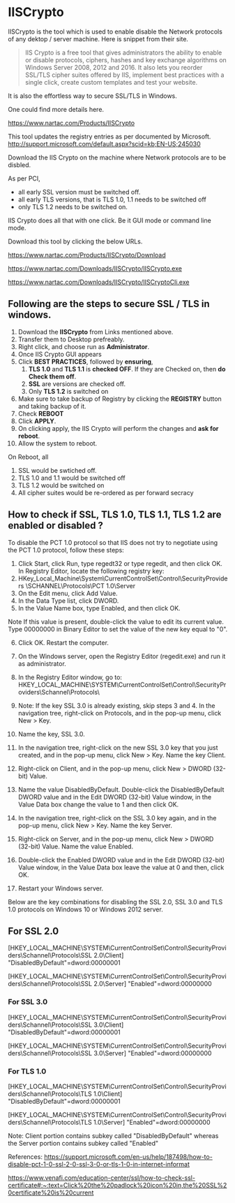 # IISCrypto

IISCrypto is the tool which is used to enable disable the Network protocols of any dektop / server machine. Here is snippet from their site.

> IIS Crypto is a free tool that gives administrators the ability to enable or disable protocols, ciphers, hashes and key exchange algorithms on Windows Server 2008, 2012 and 2016. It also lets you reorder SSL/TLS cipher suites offered by IIS, implement best practices with a single click, create custom templates and test your website.


It is also the effortless way to secure SSL/TLS in Windows.

One could find more details here.

https://www.nartac.com/Products/IISCrypto

This tool updates the registry entries as per documented by Microsoft. 
http://support.microsoft.com/default.aspx?scid=kb;EN-US;245030

Download the IIS Crypto on the machine where Network protocols are to be disbled.

As per PCI,

- all early SSL version must be switched off.
- all early TLS versions, that is TLS 1.0, 1.1 needs to be switched off
- only TLS 1.2 needs to be switched on.

IIS Crypto does all that with one click. Be it GUI mode or command line mode.

Download this tool by clicking the below URLs.

https://www.nartac.com/Products/IISCrypto/Download 

https://www.nartac.com/Downloads/IISCrypto/IISCrypto.exe 

https://www.nartac.com/Downloads/IISCrypto/IISCryptoCli.exe

## Following are the steps to secure SSL / TLS in windows.

1. Download the **IISCrypto** from Links mentioned above.
2. Transfer them to Desktop prefreably.
3. Right click, and choose run as **Administrator**.
4. Once IIS Crypto GUI appears
5. Click **BEST PRACTICES**, followed by **ensuring**, 
    1. **TLS 1.0** and **TLS 1.1** is **checked OFF**. If they are Checked on, then **do Check them off**.
    2. **SSL** are versions are checked off.
    3. Only **TLS 1.2** is switched on
6. Make sure to take backup of Registry by clicking the **REGISTRY** button and taking backup of it.
7. Check **REBOOT**
8. Click **APPLY**.
9. On clicking apply, the IIS Crypto will perform the changes and **ask for reboot**.
10. Allow the system to reboot.

On Reboot, all 

1. SSL would be swtiched off.
2. TLS 1.0 and 1.1 would be switched off
3. TLS 1.2 would be switched on 
4. All cipher suites would be re-ordered as per forward secracy

## How to check if SSL, TLS 1.0, TLS 1.1, TLS 1.2 are enabled or disabled ?

To disable the PCT 1.0 protocol so that IIS does not try to negotiate using the PCT 1.0 protocol, follow these steps:

1. Click Start, click Run, type regedt32 or type regedit, and then click OK.
In Registry Editor, locate the following registry key:
2. HKey_Local_Machine\System\CurrentControlSet\Control\SecurityProviders \SCHANNEL\Protocols\PCT 1.0\Server
3. On the Edit menu, click Add Value.
4. In the Data Type list, click DWORD.
5. In the Value Name box, type Enabled, and then click OK.

Note If this value is present, double-click the value to edit its current value.
Type 00000000 in Binary Editor to set the value of the new key equal to "0".

6. Click OK. Restart the computer.


1. On the Windows server, open the Registry Editor (regedit.exe) and run it as administrator.
2. In the Registry Editor window, go to: HKEY_LOCAL_MACHINE\SYSTEM\CurrentControlSet\Control\SecurityProviders\Schannel\Protocols\
3. Note: If the key SSL 3.0 is already existing, skip steps 3 and 4.
In the navigation tree, right-click on Protocols, and in the pop-up menu, click New > Key.
4. Name the key, SSL 3.0.
5. In the navigation tree, right-click on the new SSL 3.0 key that you just created, and in the pop-up menu, click New > Key. Name the key Client.
5. Right-click on Client, and in the pop-up menu, click New > DWORD (32-bit) Value.
6. Name the value DisabledByDefault. Double-click the DisabledByDefault DWORD value and in the Edit DWORD (32-bit) Value window, in the Value Data box change the value to 1 and then click OK.
7. In the navigation tree, right-click on the SSL 3.0 key again, and in the pop-up menu, click New > Key. Name the key Server.
8. Right-click on Server, and in the pop-up menu, click New > DWORD (32-bit) Value. Name the value Enabled. 
9. Double-click the Enabled DWORD value and in the Edit DWORD (32-bit) Value window, in the Value Data box leave the value at 0 and then, click OK.
10. Restart your Windows server.


Below are the key combinations for disabling the SSL 2.0, SSL 3.0 and TLS 1.0 protocols on Windows 10 or Windows 2012 server.

## For SSL 2.0

[HKEY_LOCAL_MACHINE\SYSTEM\CurrentControlSet\Control\SecurityProviders\Schannel\Protocols\SSL 2.0\Client]
"DisabledByDefault"=dword:00000001

[HKEY_LOCAL_MACHINE\SYSTEM\CurrentControlSet\Control\SecurityProviders\Schannel\Protocols\SSL 2.0\Server]
"Enabled"=dword:00000000
 

### For SSL 3.0

[HKEY_LOCAL_MACHINE\SYSTEM\CurrentControlSet\Control\SecurityProviders\Schannel\Protocols\SSL 3.0\Client]
"DisabledByDefault"=dword:00000001
 
[HKEY_LOCAL_MACHINE\SYSTEM\CurrentControlSet\Control\SecurityProviders\Schannel\Protocols\SSL 3.0\Server]
"Enabled"=dword:00000000

### For TLS 1.0
[HKEY_LOCAL_MACHINE\SYSTEM\CurrentControlSet\Control\SecurityProviders\Schannel\Protocols\TLS 1.0\Client]
"DisabledByDefault"=dword:00000001
 
[HKEY_LOCAL_MACHINE\SYSTEM\CurrentControlSet\Control\SecurityProviders\Schannel\Protocols\TLS 1.0\Server]
"Enabled"=dword:00000000

Note: Client portion contains subkey called "DisabledByDefault" whereas the Server portion contains subkey called "Enabled"


References: 
https://support.microsoft.com/en-us/help/187498/how-to-disable-pct-1-0-ssl-2-0-ssl-3-0-or-tls-1-0-in-internet-informat

https://www.venafi.com/education-center/ssl/how-to-check-ssl-certificate#:~:text=Click%20the%20padlock%20icon%20in,the%20SSL%20certificate%20is%20current
